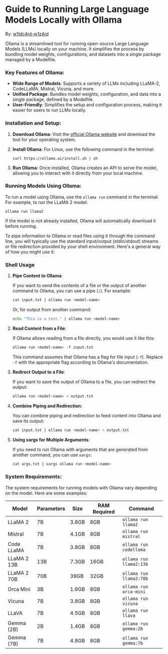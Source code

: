 # Guide to Running Large Language Models Locally with Ollama

By: [w1ldc4rd-w1z4rd](https://github.com/w1ldc4rd-w1z4rd)

Ollama is a streamlined tool for running open-source Large Language Models (LLMs) locally on your machine. It simplifies the process by bundling model weights, configurations, and datasets into a single package managed by a Modelfile.

### Key Features of Ollama:

- **Wide Range of Models**: Supports a variety of LLMs including LLaMA-2, CodeLLaMA, Mistral, Vicuna, and more.
- **Unified Package**: Bundles model weights, configuration, and data into a single package, defined by a Modelfile.
- **User-Friendly**: Simplifies the setup and configuration process, making it easier for users to run LLMs locally.

### Installation and Setup:

1. **Download Ollama**: Visit the [official Ollama website](https://ollama.ai) and download the tool for your operating system.
2. **Install Ollama**: For Linux, use the following command in the terminal:
   
   ```
   curl https://ollama.ai/install.sh | sh
   ```

3. **Run Ollama**: Once installed, Ollama creates an API to serve the model, allowing you to interact with it directly from your local machine.

### Running Models Using Ollama:

To run a model using Ollama, use the `ollama run` command in the terminal. For example, to run the LLaMA 2 model:

```
ollama run llama2
```

If the model is not already installed, Ollama will automatically download it before running.

To pipe information to Ollama or read files using it through the command line, you will typically use the standard input/output (stdin/stdout) streams or file redirection provided by your shell environment. Here's a general way of how you might use it:

### Shell Usage

1. **Pipe Content to Ollama**:

   If you want to send the contents of a file or the output of another command to Ollama, you can use a pipe (`|`). For example:
   
   ```bash
   cat input.txt | ollama run <model-name>
   ```
   
    Or, for output from another command:
   
   ```bash
   echo "This is a test." | ollama run <model-name>
   ```

3. **Read Content from a File**:
   
   If Ollama allows reading from a file directly, you would use it like this:
   
   ```bash
   ollama run <model-name> -f input.txt
   ```

   This command assumes that Ollama has a flag for file input (`-f`). Replace `-f` with the appropriate flag according to Ollama's documentation.

4. **Redirect Output to a File**:
   
   If you want to save the output of Ollama to a file, you can redirect the output:
   
   ```bash
   ollama run <model-name> > output.txt
   ```

5. **Combine Piping and Redirection**:

   You can combine piping and redirection to feed content into Ollama and save its output:
   
   ```bash
   cat input.txt | ollama run <model-name> > output.txt
   ```

6. **Using xargs for Multiple Arguments**:

   If you need to run Ollama with arguments that are generated from another command, you can use `xargs`:
   
   ```bash
   cat args.txt | xargs ollama run <model-name>
   ```

### System Requirements:

The system requirements for running models with Ollama vary depending on the model. Here are some examples:

| Model       | Parameters | Size  | RAM Required | Command                 |
| ----------- | ---------- | ----- | ------------ | ----------------------- |
| LLaMA 2     | 7B         | 3.8GB | 8GB          | `ollama run llama2`     |
| Mistral     | 7B         | 4.1GB | 8GB          | `ollama run mistral`    |
| Code LLaMA  | 7B         | 3.8GB | 8GB          | `ollama run codellama`  |
| LLaMA 2 13B | 13B        | 7.3GB | 16GB         | `ollama run llama2:13b` |
| LLaMA 2 70B | 70B        | 39GB  | 32GB         | `ollama run llama2:70b` |
| Orca Mini   | 3B         | 1.9GB | 8GB          | `ollama run orca-mini`  |
| Vicuna      | 7B         | 3.8GB | 8GB          | `ollama run vicuna`     |
| LLaVA       | 7B         | 4.5GB | 8GB          | `ollama run llava`      |
| Gemma (2B)  | 2B         | 1.4GB | 8GB          | `ollama run gemma:2b`   |
| Gemma (7B)  | 7B         | 4.8GB | 8GB          | `ollama run gemma:7b`   |

